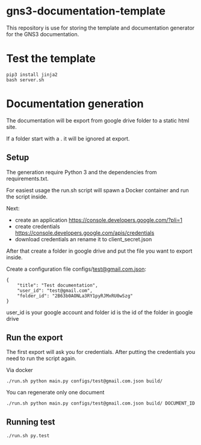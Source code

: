 # gns3-documentation-template

This repository is use for storing the template and documentation generator for
the GNS3 documentation.


# Test the template

```
pip3 install jinja2
bash server.sh
```

# Documentation generation

The documentation will be export from  google drive folder to a static html site.

If a folder start with a . it will be ignored at export.

## Setup

The generation require Python 3 and the dependencies from requirements.txt.

For easiest usage the run.sh script will spawn a Docker container and run the
script inside.

Next:

* create an application https://console.developers.google.com/?pli=1
* create credentials https://console.developers.google.com/apis/credentials
* download credentials an rename it to client_secret.json

After that create a folder in google drive and put the file you want to export inside.

Create a configuration file configs/test@gmail.com.json:

```
{
    "title": "Test documentation",
    "user_id": "test@gmail.com",
    "folder_id": "2B63b0AONLa3RY1pyRJMxRU0wSzg"
}
```
user_id is your google account and folder id is the id of the folder in google drive

## Run the export

The first export will ask you for credentials. After putting the credentials you need
to run the script again.

Via docker
```
./run.sh python main.py configs/test@gmail.com.json build/
```

You can regenerate only one document
```
./run.sh python main.py configs/test@gmail.com.json build/ DOCUMENT_ID
```

## Running test

```
./run.sh py.test
```

